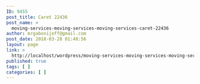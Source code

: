 ```yaml
---
ID: 9455
post_title: Caret 22436
post_name: >
  moving-services-moving-services-moving-services-caret-22436
author: mrgabonijeff@gmail.com
post_date: 2018-03-28 01:48:56
layout: page
link: >
  http://localhost/wordpress/moving-services-moving-services-moving-services-caret-22436/
published: true
tags: [ ]
categories: [ ]
---
```

